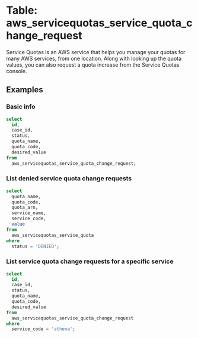 # Table: aws_servicequotas_service_quota_change_request

Service Quotas is an AWS service that helps you manage your quotas for many AWS services, from one location. Along with looking up the quota values, you can also request a quota increase from the Service Quotas console.

## Examples

### Basic info

```sql
select
  id,
  case_id,
  status,
  quota_name,
  quota_code,
  desired_value
from
  aws_servicequotas_service_quota_change_request;
```

### List denied service quota change requests

```sql
select
  quota_name,
  quota_code,
  quota_arn,
  service_name,
  service_code,
  value
from
  aws_servicequotas_service_quota
where
  status = 'DENIED';
```

### List service quota change requests for a specific service

```sql
select
  id,
  case_id,
  status,
  quota_name,
  quota_code,
  desired_value
from
  aws_servicequotas_service_quota_change_request
where
  service_code = 'athena';
```